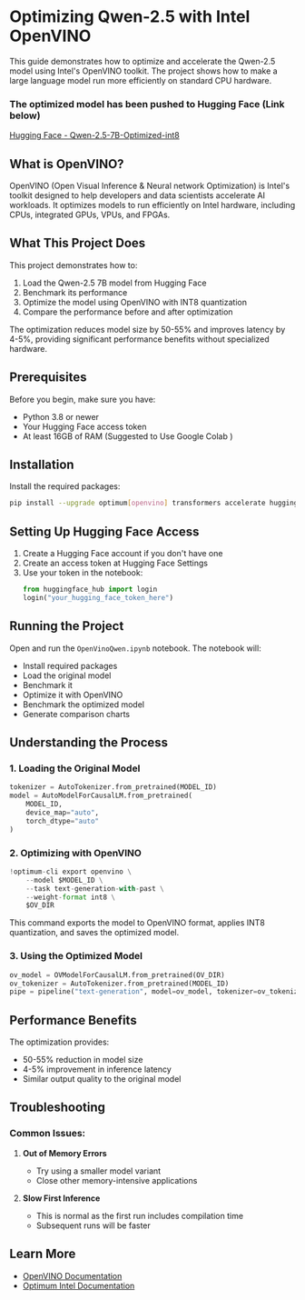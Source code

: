 # Optimizing Qwen-2.5 with Intel OpenVINO

This guide demonstrates how to optimize and accelerate the Qwen-2.5 model using Intel's OpenVINO toolkit. The project shows how to make a large language model run more efficiently on standard CPU hardware.

### The optimized model has been pushed to Hugging Face (Link below)
[Hugging Face - Qwen-2.5-7B-Optimized-int8](https://huggingface.co/minorityhunter/Qwen-2.5-7B-Optimized-int8)
## What is OpenVINO?
OpenVINO (Open Visual Inference & Neural network Optimization) is Intel's toolkit designed to help developers and data scientists accelerate AI workloads. It optimizes models to run efficiently on Intel hardware, including CPUs, integrated GPUs, VPUs, and FPGAs.

## What This Project Does

This project demonstrates how to:

1. Load the Qwen-2.5 7B  model from Hugging Face
2. Benchmark its performance
3. Optimize the model using OpenVINO with INT8 quantization
4. Compare the performance before and after optimization

The optimization reduces model size by 50-55% and improves latency by 4-5%, providing significant performance benefits without specialized hardware.

## Prerequisites

Before you begin, make sure you have:

- Python 3.8 or newer
- Your Hugging Face access token
- At least 16GB of RAM (Suggested to Use Google Colab )

## Installation

Install the required packages:
```bash
pip install --upgrade optimum[openvino] transformers accelerate huggingface_hub
```

## Setting Up Hugging Face Access

1. Create a Hugging Face account if you don't have one
3. Create an access token at Hugging Face Settings
4. Use your token in the notebook:
   ```python
   from huggingface_hub import login
   login("your_hugging_face_token_here")
   ```

## Running the Project

Open and run the `OpenVinoQwen.ipynb` notebook. The notebook will:
- Install required packages
- Load the original model
- Benchmark it
- Optimize it with OpenVINO
- Benchmark the optimized model
- Generate comparison charts

## Understanding the Process

### 1. Loading the Original Model

```python
tokenizer = AutoTokenizer.from_pretrained(MODEL_ID)
model = AutoModelForCausalLM.from_pretrained(
    MODEL_ID,
    device_map="auto",
    torch_dtype="auto"
)
```

### 2. Optimizing with OpenVINO

```python
!optimum-cli export openvino \
    --model $MODEL_ID \
    --task text-generation-with-past \
    --weight-format int8 \
    $OV_DIR
```

This command exports the model to OpenVINO format, applies INT8 quantization, and saves the optimized model.

### 3. Using the Optimized Model

```python
ov_model = OVModelForCausalLM.from_pretrained(OV_DIR)
ov_tokenizer = AutoTokenizer.from_pretrained(MODEL_ID)
pipe = pipeline("text-generation", model=ov_model, tokenizer=ov_tokenizer, device=-1)
```

## Performance Benefits

The optimization provides:
- 50-55% reduction in model size
- 4-5% improvement in inference latency
- Similar output quality to the original model

## Troubleshooting

### Common Issues:

1. **Out of Memory Errors**
   - Try using a smaller model variant
   - Close other memory-intensive applications

2. **Slow First Inference**
   - This is normal as the first run includes compilation time
   - Subsequent runs will be faster

## Learn More

- [OpenVINO Documentation](https://docs.openvino.ai/)
- [Optimum Intel Documentation](https://huggingface.co/docs/optimum/intel/index)